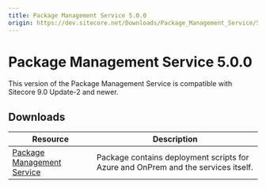 ```yaml
---
title: Package Management Service 5.0.0
origin: https://dev.sitecore.net/Downloads/Package_Management_Service/5x/Package_Management_Service_500.aspx
---
```


# Package Management Service 5.0.0

This version of the Package Management Service is compatible with Sitecore 9.0 Update-2 and newer.

## Downloads

 | Resource | Description |
 | --- | --- |
 | [Package Management Service](https://sitecoredev.azureedge.net/~/media/832B3AB78B5D4F17A26242AE67A65192.ashx?date=20190611T140356) | Package contains deployment scripts for Azure and OnPrem and the services itself. |
